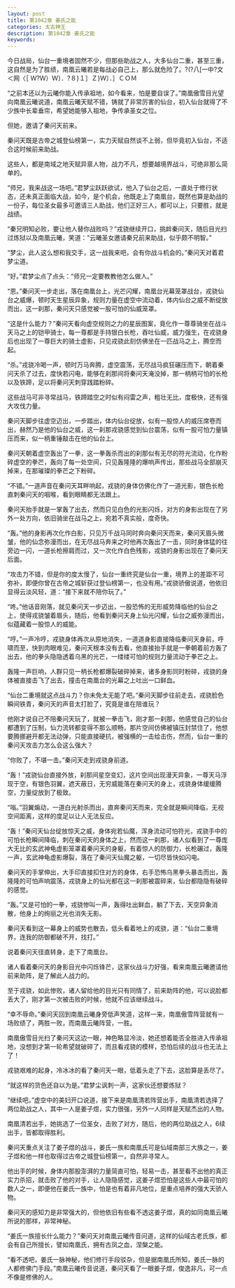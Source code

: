 ```yaml
---
layout: post
title: 第1042章 姜氏之能
categories: 太古神王
description: 第1042章 姜氏之能
keywords:
---
```


今日战局，仙台一重境者固然不少，但那些助战之人，大多仙台二重，甚至三重，这自然是为了胜绩，南凰云曦若是每战必自己上，那么就危险了。?(?八[一中?文＜网〈［  Ｗ?Ｗ）Ｗ〕．?８}１］Ｚ}Ｗ〕．］ＣＯＭ

“之前本还以为云曦你能入传承祖地，如今看来，怕是要自误了。”南凰傲雪目光望向南凰云曦说道，南凰云曦天赋不错，铸就了非常厉害的仙台，初入仙台就得了不少族中长辈垂帘，希望她能够入祖地，争传承圣女之位。

但她，邀请了秦问天前来。

秦问天既是古帝之城登仙榜第一，实力天赋自然谈不上弱，但毕竟初入仙台，不适合这时候前来助战。

这些人，都是南域之地天赋异禀人物，战力不凡，想要越境界战斗，可绝非那么简单的。

“师兄，我来战这一场吧。”君梦尘跃跃欲试，他入了仙台之后，一直处于修行状态，还未真正面临大战，如今，是个机会，他既走上了南凰台，既然也算是助战的一份子，每位圣女最多可邀请三人助战，他们正好三人，都可以上，只要胜，就是战绩。

“秦兄明知必败，要让他人替你战败吗？”戎骁继续开口，挑衅秦问天，随后目光扫过炼狱以及南凰云曦，笑道：“云曦圣女邀请秦兄前来助战，似乎颇不明智。”

“梦尘，此人这么想和我交手，这一战我来吧，会有你战斗机会的。”秦问天对着君梦尘道。

“好。”君梦尘点了点头：“师兄一定要教教他怎么做人。”

“恩。”秦问天一步走出，落在南凰台上，光芒闪耀，南凰台光幕笼罩战台，戎骁仙台之威爆，顿时天生星辰异象，规则力量在虚空中流动着，体内仙台之威不断绽放而出，这一刹那，秦问天只感觉被一股可怕的仙威笼罩。

“这是什么能力？”秦问天看向虚空规则之力的星辰图案，竟化作一尊尊骑坐在战斗天马之上的铠甲骑士，每一尊都是手持银白长枪，吞吐仙威，威力强生，在戎骁身后也出现了一尊巨大的骑士虚影，只见戎骁此刻仿佛坐在一匹战马之上，腾空而起。

“杀。”戎骁冷喝一声，顿时万马奔腾，虚空震荡，无尽战马疯狂碾压而下，朝着秦问天杀了过去，度快若闪电，能够在刹那间将秦问天淹没掉，那一柄柄可怕的长枪以及铁蹄，足以将秦问天刺穿践踏粉碎。

这些战马可非寻常战马，铁蹄踏空之时似有闷雷之声，粗壮无比，度极快，还有强大攻伐力量。

秦问天脚步往虚空迈出，一步踏出，体内仙台绽放，似有一股惊人的威压席卷而出，赫然乃是他的仙台之威，这一刹那戎骁感觉到仙台震荡，似有一股可怕力量镇压而来，似一柄重锤敲击在他的仙台上。

秦问天朝着虚空轰出了一拳，这一拳轰杀而出的刹那似有无尽的符光流动，化作粉碎虚空的拳芒，轰向了每一处空间，只见轰隆隆的爆响声传出，那些战马全部崩灭掉来，在那璀璨的拳芒之下粉碎。

“不错。”一道声音在秦问天耳畔响起，戎骁的身体仿佛化作了一道光影，银色长枪直刺秦问天的咽喉，看到眼睛都无法跟上。

秦问天抬手就是一掌轰了出去，然而只见白色的光影闪烁，对方的身影出现在了另外一处方向，依旧骑坐在战马之上，宛若不真实般，度奇快。

“轰。”他的身影再次化作白影，只见万千战马同时奔向秦问天而来，秦问天眉头微皱，他的仙念弥漫而出，在无尽战马奔来之时他再次轰出了一击，同时身体猛的往旁边一闪，一道长枪擦肩而过，又一次化作白色残影，戎骁的身影出现在了秦问天后面。

“攻击力不错，但是你的度太慢了，仙台一重终究是仙台一重，境界上的差距不可弥补，即便你曾在古帝之城斩获过登仙榜第一，也没有用。”戎骁骄傲说道，他依旧显得云淡风轻，道：“接下来就不陪你玩了。”

“咚。”他话音刚落，就见秦问天一步迈出，一股恐怖的无形威势降临他的仙台之上，使得戎骁皱着眉头，随后，他看到秦问天身上仙光闪耀，仙台之威弥漫而出，似蕴藏着一股惊人的威能。

“哼。”一声冷哼，戎骁身体再次从原地消失，一道道身影直接降临秦问天身前，呼啸而至，快到肉眼难见，秦问天根本没有去看，他直接抬手就是一拳朝着前方轰了出去，他的拳头隐隐透着乌黑的光芒，一缕缕可怕的规则力量流动于拳芒之上。

轰隆一声巨响，人群只见一柄长枪都爆裂破碎掉来，诸多身影同时粉碎，戎骁的身体被直接击飞了出去，撞击在南凰台的光幕之上吐出一口鲜血。

“仙台二重境就这点战斗力？你未免太无能了吧。”秦问天脚步往前走去，戎骁脸色瞬间铁青，秦问天的声音太打脸了，究竟是谁在陪谁玩？

他刚才说自己不陪秦问天玩了，就被一拳击飞，刚才那一刹那，他感觉自己的仙台都遭到了压制，仙力流转都变得不那么顺畅，那片空间仿佛被镇压封禁住了，他想要腾挪避开都无法动弹，只能直接硬抗，被强横的一击给击伤，然而，仙台一重的秦问天攻击力怎么会这么强大？

“你败了，不堪一击。”秦问天走到戎骁身前道。

“轰！”戎骁仙台直接外放，刹那间星空变幻，这片空间出现漫天异象，一尊天马浮现于空，有银色羽翼，遮天蔽日，无穷威能落在秦问天的身上，戎骁身体缓缓腾空，力量绽放到了极致。

“嗡。”羽翼煽动，一道白光射杀而出，直奔秦问天而来，完全就是瞬间降临，无视空间距离，这样的度足以让人无法反应。

“轰！”秦问天仙台绽放惊天之威，身体宛若仙魔，浑身流动可怕符光，戎骁手中的可怕长枪瞬间降临，刺在秦问天的身体之上，然而这一刹那，诸人似看到了一尊庞大无比的玄武神龟虚影笼罩着秦问天的身躯，有着惊人的防御力，长枪碾过，轰隆一声，玄武神龟虚影爆裂，落在了秦问天仙魔之躯，一切尽皆快如闪电。

秦问天的手掌伸出，大手印直接扣住对方的身体，右手恐怖乌黑拳头暴击而出，轰隆隆的可怕声响震荡，戎骁身上的仙光都在这一刹那被震碎来，仙台都隐隐有破碎的感觉。

“轰。”又是可怕的一拳，戎骁惨叫一声，轰得吐出鲜血，躺了下去，天空异象消散，他身上的绚丽之光也消失无影。

秦问天看到这一幕身上的威势也散去，低头看着地上的戎骁，道：“仙台二重境界，连我的防御都破不开，找打。”

说着秦问天径直转身，走下了南凰台。

诸人看着秦问天的身影目光中闪烁锋芒，这家伙战斗力好强，看来南凰云曦邀请他前来助阵，是了解此人战力的。

至于戎骁，如此惨败，诸人留给他的目光只有同情了，前来助阵的他，可以说脸都丢大了，刚才第一次被击败的时候，他就不应该继续战斗。

“幸不辱命。”秦问天回到南凰云曦身旁低声笑道，这样一来，南凰傲雪阵营就有一场败绩了，两胜一败，而南凰云曦阵营，一胜。

南凰傲雪目光扫了秦问天这边一眼，神色略显冷淡，她还想着能否全胜进入传承祖地，没想到才第一轮希望就破碎了，而且看戎骁的模样，恐怕后续的战斗也无法上了！

戎骁艰难的起身，冷冰冰的看了秦问天一眼，低着头走了下去，这脸算是丢尽了。

“就这样的货色还自以为是。”君梦尘讽刺一声，这家伙还想要炼狱？

“继续吧。”虚空中的美妇开口说道，接下来是南凰清若阵营出手，南凰清若选择了两位助战之人，其中一人是姜子煜，实力很强，另外一人同样是天赋杰出的人物。

南凰清若出手，她挑选了一位圣女，击败了对方，随后，他的两位助战之人，6续出手，皆都取得胜利。

秦问天重点关注了姜子煜的战斗，姜氏一族和南凰氏可是仙域南部三大族之一，姜子煜和他一样也取得过古帝之城登仙榜第一，自然非寻常人。

他出手的时候，身体内那股澎湃的力量简直可怕，轻易一击，甚至看不出他的真正实力杀招，就击败了他的对手，让人隐隐感觉，这姜子煜恐怕是这些人中最可怕的数人之一，即便他在姜氏一族中，怕是也有着非凡地位，是重点培养的强大天骄人物。

秦问天的感知力是非常强大的，但他依旧有些看不透这姜子煜，真的如同南凰云曦所说的那样，非常神秘。

“姜氏一族擅长什么能力？”秦问天对南凰云曦传音问道，这样的仙域古老氏族，都会有自己所擅长，譬如南凰氏，拥有古凤之血，涅槃之能。

“看不透吧，姜氏一脉神秘，他们修行手段驳杂，但是据南凰氏所知，姜氏一脉的人都修佛门手段。”南凰云曦传音说道，秦问天看了一眼姜子煜，俊逸非凡，可一点不像是修佛的人。
